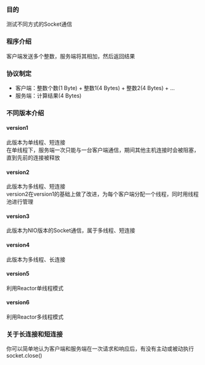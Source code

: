 ### 目的
测试不同方式的Socket通信
### 程序介绍
客户端发送多个整数，服务端将其相加，然后返回结果
### 协议制定
- 客户端：整数个数(1 Byte) + 整数1(4 Bytes) + 整数2(4 Bytes) + ...
- 服务端：计算结果(4 Bytes)
### 不同版本介绍
#### version1
此版本为单线程、短连接  
在单线程下，服务端一次只能与一台客户端通信，期间其他主机连接时会被阻塞，直到先前的连接被释放
#### version2
此版本为多线程、短连接  
version2在version1的基础上做了改进，为每个客户端分配一个线程，同时用线程池进行管理
#### version3
此版本为NIO版本的Socket通信，属于多线程、短连接
#### version4
此版本为多线程、长连接
#### version5
利用Reactor单线程模式
#### version6
利用Reactor多线程模式

### 关于长连接和短连接
你可以简单地认为客户端和服务端在一次请求和响应后，有没有主动或被动执行socket.close()